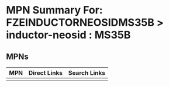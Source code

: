 



# MPN Summary For: FZEINDUCTORNEOSIDMS35B > inductor-neosid : MS35B

## MPNs
  

|MPN|Direct Links|Search Links|
| :--- | :--- | :--- |
||||

